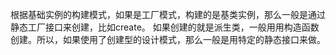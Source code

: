 根据基础实例的构建模式，如果是工厂模式，构建的是基类实例，那么一般是通过静态工厂接口来创建，比如create。
如果创建的就是派生类，一般用用构造函数创建。所以，如果使用了创建型的设计模式，那么一般是用特定的静态接口来做。
